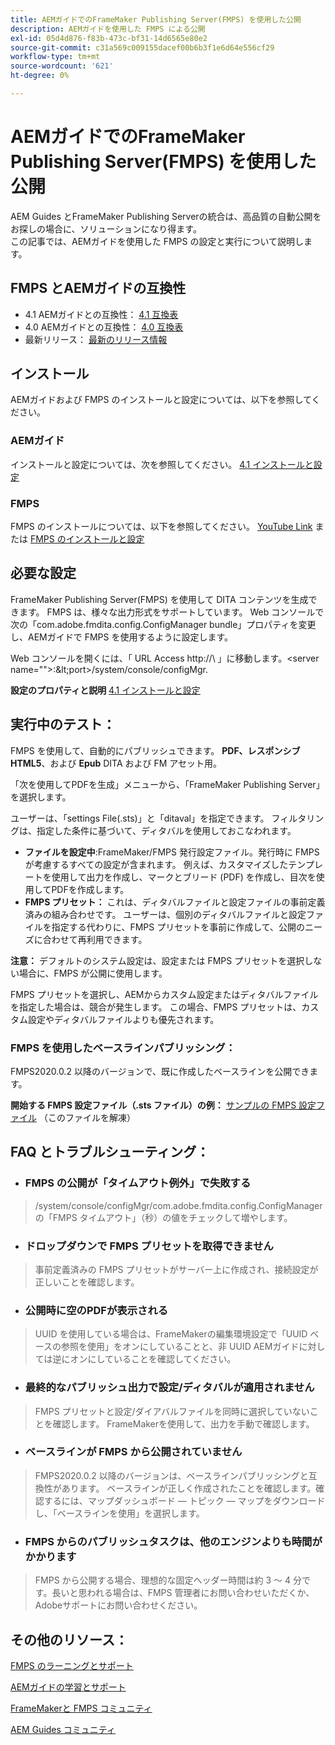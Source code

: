 ```yaml
---
title: AEMガイドでのFrameMaker Publishing Server(FMPS) を使用した公開
description: AEMガイドを使用した FMPS による公開
exl-id: 05d4d876-f83b-473c-bf31-14d6565e80e2
source-git-commit: c31a569c009155dacef00b6b3f1e6d64e556cf29
workflow-type: tm+mt
source-wordcount: '621'
ht-degree: 0%

---
```


# AEMガイドでのFrameMaker Publishing Server(FMPS) を使用した公開

AEM Guides とFrameMaker Publishing Serverの統合は、高品質の自動公開をお探しの場合に、ソリューションになり得ます。\
この記事では、AEMガイドを使用した FMPS の設定と実行について説明します。

## FMPS とAEMガイドの互換性

- 4.1 AEMガイドとの互換性： [4.1 互換表](/help/product-guide/release-info/release-notes-4.1.md#compatibility-matrix)
- 4.0 AEMガイドとの互換性： [4.0 互換表](https://helpx.adobe.com/xml-documentation-for-experience-manager/release-note/release-notes-xml-documentation-solution-4-0.html/#Compatibility%20matrix)
- 最新リリース： [最新のリリース情報](/help/product-guide/release-info/latest-release-info.md)

## インストール

AEMガイドおよび FMPS のインストールと設定については、以下を参照してください。

### AEMガイド

インストールと設定については、次を参照してください。 [4.1 インストールと設定](https://helpx.adobe.com/content/dam/help/en/xml-documentation-solution/4-1-2/Adobe-Experience-Manager-Guides_Installation-Configuration-Guide_EN.pdf)

### FMPS

FMPS のインストールについては、以下を参照してください。 [YouTube Link](https://www.youtube.com/watch?v=2deelyM5VA8&amp;t) または [FMPS のインストールと設定](https://help.adobe.com/en_US/framemaker/server/index.html#t=fmps-user-guide%2Finstall_config_fmps.html%23install_config_fmps&amp;rhtocid=_2)

## 必要な設定

FrameMaker Publishing Server(FMPS) を使用して DITA コンテンツを生成できます。 FMPS は、様々な出力形式をサポートしています。 Web コンソールで次の「com.adobe.fmdita.config.ConfigManager bundle」プロパティを変更し、AEMガイドで FMPS を使用するように設定します。

Web コンソールを開くには、「 URL Access http://\ 」に移動します。&lt;server name=&quot;&quot;>:\&lt;port>/system/console/configMgr.

**設定のプロパティと説明** [4.1 インストールと設定](https://helpx.adobe.com/content/dam/help/en/xml-documentation-solution/4-1-2/Adobe-Experience-Manager-Guides_Installation-Configuration-Guide_EN.pdf#page=89)

## 実行中のテスト：

FMPS を使用して、自動的にパブリッシュできます。 **PDF、レスポンシブHTML5**、および **Epub** DITA および FM アセット用。

「次を使用してPDFを生成」メニューから、「FrameMaker Publishing Server」を選択します。

ユーザーは、「settings File(.sts)」と「ditaval」を指定できます。 フィルタリングは、指定した条件に基づいて、ディタバルを使用しておこなわれます。

- **ファイルを設定中**:FrameMaker/FMPS 発行設定ファイル。発行時に FMPS が考慮するすべての設定が含まれます。 例えば、カスタマイズしたテンプレートを使用して出力を作成し、マークとブリード (PDF) を作成し、目次を使用してPDFを作成します。
- **FMPS プリセット：** これは、ディタバルファイルと設定ファイルの事前定義済みの組み合わせです。 ユーザーは、個別のディタバルファイルと設定ファイルを指定する代わりに、FMPS プリセットを事前に作成して、公開のニーズに合わせて再利用できます。

**注意：** デフォルトのシステム設定は、設定または FMPS プリセットを選択しない場合に、FMPS が公開に使用します。

FMPS プリセットを選択し、AEMからカスタム設定またはディタバルファイルを指定した場合は、競合が発生します。 この場合、FMPS プリセットは、カスタム設定やディタバルファイルよりも優先されます。

### FMPS を使用したベースラインパブリッシング：

FMPS2020.0.2 以降のバージョンで、既に作成したベースラインを公開できます。

**開始する FMPS 設定ファイル（.sts ファイル）の例：** [サンプルの FMPS 設定ファイル](https://acrobat.adobe.com/link/track?uri=urn:aaid:scds:US:ef750752-7a7e-4e51-923e-6b7d9861ed54) （このファイルを解凍）

## FAQ とトラブルシューティング：

- ### FMPS の公開が「タイムアウト例外」で失敗する

>/system/console/configMgr/com.adobe.fmdita.config.ConfigManager の「FMPS タイムアウト」（秒）の値をチェックして増やします。

- ### ドロップダウンで FMPS プリセットを取得できません

>事前定義済みの FMPS プリセットがサーバー上に作成され、接続設定が正しいことを確認します。

- ### 公開時に空のPDFが表示される

>UUID を使用している場合は、FrameMakerの編集環境設定で「UUID ベースの参照を使用」をオンにしていることと、非 UUID AEMガイドに対しては逆にオンにしていることを確認してください。

- ### 最終的なパブリッシュ出力で設定/ディタバルが適用されません

>FMPS プリセットと設定/ダイアバルファイルを同時に選択していないことを確認します。 FrameMakerを使用して、出力を手動で確認します。

- ### ベースラインが FMPS から公開されていません

>FMPS2020.0.2 以降のバージョンは、ベースラインパブリッシングと互換性があります。
>ベースラインが正しく作成されたことを確認します。確認するには、マップダッシュボード — トピック — マップをダウンロードし、「ベースラインを使用」を選択します。
- ### FMPS からのパブリッシュタスクは、他のエンジンよりも時間がかかります

>FMPS から公開する場合、理想的な固定ヘッダー時間は約 3 ～ 4 分です。長いと思われる場合は、FMPS 管理者にお問い合わせいただくか、Adobeサポートにお問い合わせください。

## その他のリソース：

[FMPS のラーニングとサポート](https://helpx.adobe.com/support/framemaker-publishing-server.html)

[AEMガイドの学習とサポート](https://helpx.adobe.com/in/support/xml-documentation-for-experience-manager.html)

[FrameMakerと FMPS コミュニティ](https://community.adobe.com/t5/framemaker/ct-p/ct-framemaker?page=1&amp;sort=latest_replies&amp;lang=all&amp;tabid=all)

[AEM Guides コミュニティ](https://experienceleaguecommunities.adobe.com/t5/experience-manager-guides/ct-p/aem-xml-documentation)
